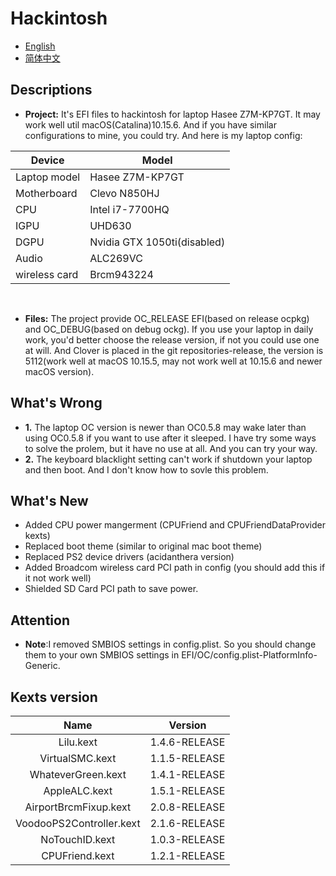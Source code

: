 # Hackintosh
* [English](https://github.com/Xin9912/Hackintosh/blob/master/README.md)
* [简体中文](https://github.com/Xin9912/Hackintosh/blob/master/README_cn.md)
&emsp;

## Descriptions <br>
* **Project:** It's EFI files to hackintosh for laptop Hasee Z7M-KP7GT. It may work well util macOS(Catalina)10.15.6. And if you have similar configurations to mine, you could try. And here is my laptop config: <br>

<center> 
  
| Device | Model |
| ---- | ---- |
| Laptop model| Hasee Z7M-KP7GT |
| Motherboard| Clevo N850HJ |
| CPU | Intel i7-7700HQ |
| IGPU | UHD630 |
| DGPU | Nvidia GTX 1050ti(disabled)|
| Audio | ALC269VC |
| wireless card | Brcm943224 | 
</center> <br>

* **Files:** The project provide OC_RELEASE EFI(based on release ocpkg) and OC_DEBUG(based on debug ockg). If you use your laptop in daily work, you'd better choose the release version, if not you could use one at will. And Clover is placed in the git repositories-release, the version is 5112(work well at macOS 10.15.5, may not work well at 10.15.6 and newer macOS version).  <br>

## What's Wrong <br>
* **1.** The laptop OC version is newer than OC0.5.8 may wake later than using OC0.5.8 if you want to use after it sleeped. I have try some ways to solve the prolem, but it have no use at all. And you can try your way.  <br>
* **2.** The keyboard blacklight setting can't work if shutdown your laptop and then boot. And I don't know how to sovle this problem. <br>

## What's New <br>
* Added CPU power mangerment (CPUFriend and CPUFriendDataProvider kexts)
* Replaced boot theme (similar to original mac boot theme)
* Replaced PS2 device drivers (acidanthera version)
* Added Broadcom wireless card PCI path in config (you should add this if it not work well)
* Shielded SD Card PCI path to save power.

## Attention <br>
* **Note**:I removed SMBIOS settings in config.plist. So you should change them to your own SMBIOS settings in EFI/OC/config.plist-PlatformInfo-Generic. <br>

## Kexts version <br>

| Name | Version |
| :----: | :----: |
| Lilu.kext| 1.4.6-RELEASE |
| VirtualSMC.kext| 1.1.5-RELEASE |
| WhateverGreen.kext | 1.4.1-RELEASE |
| AppleALC.kext | 1.5.1-RELEASE |
| AirportBrcmFixup.kext | 2.0.8-RELEASE |
| VoodooPS2Controller.kext | 2.1.6-RELEASE |
| NoTouchID.kext | 1.0.3-RELEASE |
| CPUFriend.kext | 1.2.1-RELEASE | <br>
